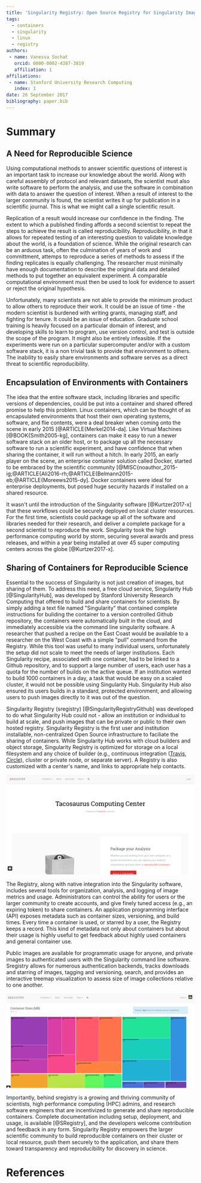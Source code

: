 ```yaml
---
title: 'Singularity Registry: Open Source Registry for Singularity Images'
tags:
  - containers
  - singularity
  - linux
  - registry
authors:
 - name: Vanessa Sochat
   orcid: 0000-0002-4387-3819
   affiliation: 1
affiliations:
 - name: Stanford University Research Computing
   index: 1
date: 26 September 2017
bibliography: paper.bib
---
```



# Summary

## A Need for Reproducible Science
Using computational methods to answer scientific questions of interest is an important task to increase our knowledge about the world. Along with careful assembly of protocol and relevant datasets, the scientist must also write software to perform the analysis, and use the software in combination with data to answer the question of interest. When a result of interest to the larger community is found, the scientist writes it up for publication in a scientific journal. This is what we might call a single scientific result.

Replication of a result would increase our confidence in the finding. The extent to which a published finding affords a second scientist to repeat the steps to achieve the result is called reproducibility. Reproducibility, in that it allows for repeated testing of an interesting question to validate knowledge about the world, is a foundation of science. While the original research can be an arduous task, often the culmination of years of work and committment, attemps to reproduce a series of methods to assess if the finding replicates is equally challenging. The researcher must minimally have enough documentation to describe the original data and detailed methods to put together an equivalent experiment. A comparable computational environment must then be used to look for evidence to assert or reject the original hypothesis.

Unfortunately, many scientists are not able to provide the minimum product to allow others to reproduce their work. It could be an issue of time - the modern scientist is burdened with writing grants, managing staff, and fighting for tenure. It could be an issue of education. Graduate school training is heavily focused on a particular domain of interest, and developing skills to learn to program, use version control, and test is outside the scope of the program. It might also be entirely infeasible. If the experiments were run on a particular supercomputer and/or with a custom software stack, it is a non trivial task to provide that environment to others. The inability to easily share environments and software serves as a direct threat to scientific reproducibility.

## Encapsulation of Environments with Containers
The idea that the entire software stack, including libraries and specific versions of dependencies, could be put into a container and shared offered promise to help this problem. Linux containers, which can be thought of as encapsulated environments that host their own operating systems, software, and flie contents, were a deal breaker when coming onto the scene in early 2015 [@ARTICLE{Merkel2014-da]. Like Virtual Machines [@BOOK{Smith2005-kg], containers can make it easy to run a newer software stack on an older host, or to package up all the necessary software to run a scientific experiment, and have confidence that when sharing the container, it will run without a hitch. In early 2015, an early player on the scene, an enterprise container solution called Docker, started to be embraced by the scientific community [@MISC{noauthor_2015-ig;@ARTICLE{Ali2016-rh;@ARTICLE{Belmann2015-eb;@ARTICLE{Moreews2015-dy]. Docker containers were ideal for enterprise deployments, but posed huge security hazards if installed on a shared resource.

It wasn't until the introduction of the Singularity software [@Kurtzer2017-x] that these workflows could be securely deployed on local cluster resources. For the first time, scientists could package up all of the software and libraries needed for their research, and deliver a complete package for a second scientist to reproduce the work. Singularity took the high performance computing world by storm, securing several awards and press releases, and within a year being installed at over 45 super computing centers across the globe [@Kurtzer2017-x]. 

## Sharing of Containers for Reproducible Science
Essential to the success of Singularity is not just creation of images, but sharing of them. To address this need, a free cloud service, Singularity Hub [@SingularityHub], was developed by Stanford University Research Computing that offered to build and share containers for scientists. By simply adding a text file named "Singularity" that contained complete instructions for buliding the container to a version controlled Github repository,  the containers were automatically built in the cloud, and immediately accessible via the command line singularity software. A researcher that pushed a recipe on the East Coast would be available to a researcher on the West Coast with a simple "pull" command from the Registry. While this tool was useful to many individual users, unfortunately the setup did not scale to meet the needs of larger institutions. Each Singularity recipe, associated with one container, had to be linked to a Github repository, and to support a large number of users, each user has a quota for the number of builds on the active queue. If an institution wanted to build 1000 containers in a day, a task that would be easy on a scaled cluster, it would not be possible using Singularity Hub. Singularity Hub also ensured its users builds in a standard, protected environment, and allowing users to push images directly to it was out of the question.

Singularity Registry (sregistry) [@SingularityRegistryGithub] was developed to do what Singularity Hub could not - allow an institution or individual to build at scale, and push images that can be private or public to their own hosted registry. Singularity Registry is the first user and institution installable, non-centralized Open Source infrastructure to faciliate the sharing of containers. While Singularity Hub works with cloud builders and object storage,  Singularity Registry is optimized for storage on a local filesystem and any choice of builder (e.g., continuous integration ([Travis](https://www.travis-ci.org), [Circle](https://circleci.com/)), cluster or private node, or separate server). A Registry is also customized with a center's name, and links to appropriate help contacts.

![Singularity Registry Home](registry-home.png)

The Registry, along with native integration into the Singularity software, includes several tools for organization, analysis, and logging of image metrics and usage. Administrators can control the ability for users or the larger community to create accounts, and give finely tuned access (e.g., an expiring token) to share containers. An application programming interface (API) exposes metadata such as container sizes, versioning, and build times. Every time a container is used, or starred by a user, the Registry keeps a record. This kind of metadata not only about containers but about their usage is highly useful to get feedback about highly used containers and general container use. 

Public images are available for programmatic usage for anyone, and private images to authenticated users with the Singularity command line software. Sregistry allows for numerous authentication backends, tracks downloads and starring of images, tagging and versioning, search, and provides an interactive treemap visualization to assess size of image collections relative to one another. 
 
![Singularity Collection Sizes](sizes.png)

Importantly, behind sregistry is a growing and thriving community of scientists, high performance computing (HPC) admins, and research software engineers that are incentivized to generate and share reproducible containers. Complete documentation including setup, deployment, and usage, is available [@SRegistry], and the developers welcome contribution and feedback in any form. Singularity Registry empowers the larger scientific community to build reproducible containers on their cluster or local resource, push them securely to the application, and share them toward transparency and reproducibility for discovery in science.


# References
